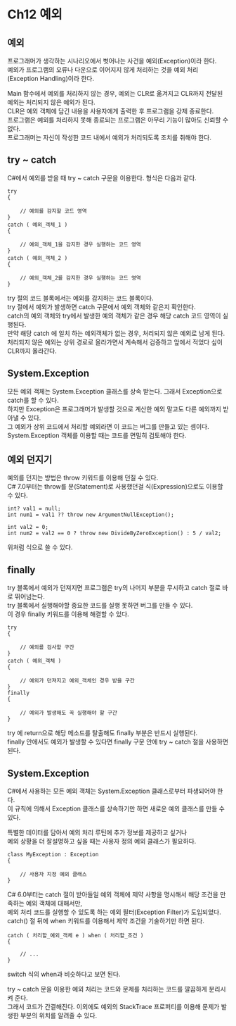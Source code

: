 # Ch12 예외
## 예외
프로그래머가 생각하는 시나리오에서 벗어나는 사건을 예외(Exception)이라 한다.<br/>
예외가 프로그램의 오류나 다운으로 이어지지 않게 처리하는 것을 예외 처리(Exception Handling)이라 한다.<br/>

Main 함수에서 예외를 처리하지 않는 경우, 예외는 CLR로 옮겨지고 CLR까지 전달된 예외는 처리되지 않은 예외가 된다.<br/>
CLR은 예외 객체에 담긴 내용을 사용자에게 출력한 후 프로그램을 강제 종료한다.<br/>
프로그램은 예외를 처리하지 못해 종료되는 프로그램은 아무리 기능이 많아도 신뢰할 수 없다.<br/>
프로그래머는 자신이 작성한 코드 내에서 예외가 처리되도록 조치를 취해야 한다.<br/>


## try ~ catch
C#에서 예외를 받을 때 try ~ catch 구문을 이용한다. 형식은 다음과 같다.<br/>


	try
	{
	
	    // 예외를 감지할 코드 영역
	}
	catch ( 예외_객체_1 )
	{
	
	    // 예외_객체_1을 감지한 경우 실행하는 코드 영역
	}
	catch ( 예외_객체_2 )
	{
	
	    // 예외_객체_2를 감지한 경우 실행하는 코드 영역
	}


try 절의 코드 블록에서는 예외를 감지하는 코드 블록이다.<br/>
try 절에서 예외가 발생하면 catch 구문에서 예외 객체와 같은지 확인한다.<br/>
catch의 예외 객체와 try에서 발생한 예외 객체가 같은 경우 해당 catch 코드 영역이 실행된다.<br/>
만약 해당 catch 에 일치 하는 예외객체가 없는 경우, 처리되지 않은 예외로 남게 된다.<br/>
처리되지 않은 예외는 상위 경로로 올라가면서 계속해서 검증하고 앞에서 적었다 싶이 CLR까지 올라간다.<br/>


## System.Exception
모든 예외 객체는 System.Exception 클래스를 상속 받는다. 그래서 Exception으로 catch를 할 수 있다.<br/>
하지만 Exception은 프로그래머가 발생할 것으로 계산한 예외 말고도 다른 예외까지 받아낼 수 있다.<br/>
그 예외가 상위 코드에서 처리할 예외라면 이 코드는 버그를 만들고 있는 셈이다.<br/>
System.Exception 객체를 이용할 때는 코드를 면밀히 검토해야 한다.<br/>


## 예외 던지기
예외를 던지는 방법은 throw 키워드를 이용해 던질 수 있다.<br/>
C# 7.0부터는 throw를 문(Statement)로 사용했던걸 식(Expression)으로도 이용할 수 있다.<br/>


	int? val1 = null;
	int num1 = val1 ?? throw new ArgumentNullException();
	
	int val2 = 0;
	int num2 = val2 == 0 ? throw new DivideByZeroException() : 5 / val2;

위처럼 식으로 쓸 수 있다.<br/>


## finally
try 블록에서 예외가 던져지면 프로그램은 try의 나머지 부분을 무시하고 catch 절로 바로 뛰어넘는다.<br/>
try 블록에서 실행해야할 중요한 코드를 실행 못하면 버그를 만들 수 있다.<br/>
이 경우 finally 키워드를 이용해 해결할 수 있다.<br/>


	try
	{
	
	    // 예외를 검사할 구간
	}
	catch ( 예외_객체 )
	{
	
	    // 예외가 던져지고 예외_객체인 경우 받을 구간
	}
	finally
	{
	
	    // 예외가 발생해도 꼭 실행해야 할 구간
	}


try 에 return으로 해당 메소드를 탈출해도 finally 부분은 반드시 실행된다.<br/>
finally 안에서도 예외가 발생할 수 있다면 finally 구문 안에 try ~ catch 절을 사용하면 된다.<br/>


## System.Exception
C#에서 사용하는 모든 예외 객체는 System.Exception 클래스로부터 파생되어야 한다.<br/>
이 규칙에 의해서 Exception 클래스를 상속하기만 하면 새로운 예외 클래스를 만들 수 있다.<br/>

특별한 데이터를 담아서 예외 처리 루틴에 추가 정보를 제공하고 싶거나<br/>
예외 상황을 더 잘설명하고 싶을 때는 사용자 정의 예외 클래스가 필요하다.<br/>

	class MyException : Exception
	{
	
	    // 사용자 지정 예외 클래스
	}


C# 6.0부터는 catch 절이 받아들일 예외 객체에 제약 사항을 명시해서 해당 조건을 만족하는 예외 객체에 대해서만,<br/>
예외 처리 코드를 실행할 수 있도록 하는 예외 필터(Exception Filter)가 도입되었다.<br/>
catch() 절 뒤에 when 키워드를 이용해서 제약 조건을 기술하기만 하면 된다.<br/>

	catch ( 처리할_예외_객체 e ) when ( 처리할_조건 )
	{
	
	    // ...
	}

switch 식의 when과 비슷하다고 보면 된다.<br/>

try ~ catch 문을 이용한 예외 처리는 코드와 문제를 처리하는 코드를 깔끔하게 분리시켜 준다.<br/>
그래서 코드가 간결해진다. 이외에도 예외의 StackTrace 프로퍼티를 이용해 문제가 발생한 부분의 위치를 알려줄 수 있다.<br/>